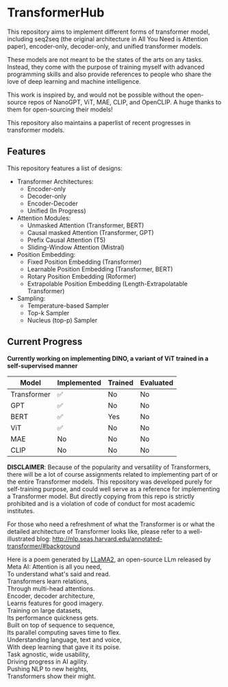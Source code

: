 # TransformerHub
This repository aims to implement different forms of transformer model, including seq2seq (the original architecture in All You Need is Attention paper), encoder-only, decoder-only, and unified transformer models.

These models are not meant to be the states of the arts on any tasks. Instead, they come with the purpose of training myself with advanced programming skills and also provide references to people who share the love of deep learning and machine intelligence.

This work is inspired by, and would not be possible without the open-source repos of NanoGPT, ViT, MAE, CLIP, and OpenCLIP. A huge thanks to them for open-sourcing their models!

This repository also maintains a paperlist of recent progresses in transformer models.
## Features
This repository features a list of designs:
- Transformer Architectures:
  - Encoder-only
  - Decoder-only
  - Encoder-Decoder
  - Unified (In Progress)
- Attention Modules:
  - Unmasked Attention (Transformer, BERT)
  - Causal masked Attention (Transformer, GPT)
  - Prefix Causal Attention (T5)
  - Sliding-Window Attention (Mistral)
- Position Embedding:
  - Fixed Position Embedding (Transformer)
  - Learnable Position Embedding (Transformer, BERT)
  - Rotary Position Embedding (Roformer)
  - Extrapolable Position Embedding (Length-Extrapolatable Transformer)
- Sampling:
  - Temperature-based Sampler
  - Top-k Sampler
  - Nucleus (top-p) Sampler



## Current Progress

**Currently working on implementing DINO, a variant of ViT trained in a self-supervised manner**

| Model | Implemented | Trained | Evaluated |
| --- | --- | --- | --- |
| Transformer | ✅ | No | No |
| GPT | ✅ | No | No |
| BERT | ✅ | Yes | No |
| ViT | ✅ | No | No |
| MAE | No | No | No |
| CLIP | No | No | No |



**DISCLAIMER**: Because of the popularity and versatility of Transformers, there will be a lot of course assignments related to implementing part of or the entire Transformer models. This repository was developed purely for self-training purpose, and could well serve as a reference for implementing a Transformer model. But directly copying from this repo is strictly prohibited and is a violation of code of conduct for most academic institutes.

For those who need a refreshment of what the Transformer is or what the detailed architecture of Transformer looks like, please refer to a well-illustrated blog: http://nlp.seas.harvard.edu/annotated-transformer/#background

Here is a poem generated by [LLaMA2](https://ai.meta.com/llama/), an open-source LLm released by Meta AI:
Attention is all you need,  
To understand what's said and read.  
Transformers learn relations,  
Through multi-head attentions.  
Encoder, decoder architecture,  
Learns features for good imagery.  
Training on large datasets,  
Its performance quickness gets.  
Built on top of sequence to sequence,  
Its parallel computing saves time to flex.  
Understanding language, text and voice,  
With deep learning that gave it its poise.  
Task agnostic, wide usability,  
Driving progress in AI agility.  
Pushing NLP to new heights,  
Transformers show their might.  
